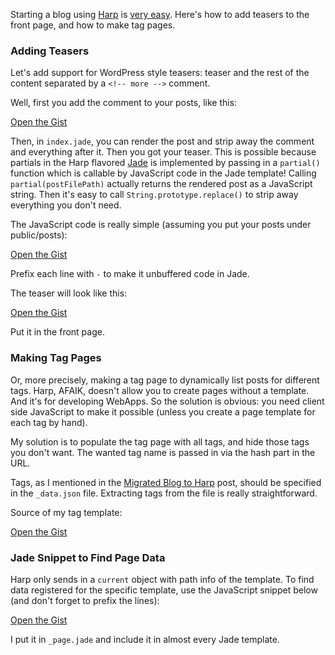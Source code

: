 Starting a blog using [Harp](http://harpjs.com) is
[very easy](http://harpjs.com/docs/quick-start). Here's how to add teasers to the
front page, and how to make tag pages.

<!-- more -->

### Adding Teasers

Let's add support for WordPress style teasers: teaser and the rest of the content
separated by a `<!-- more -->` comment.

Well, first you add the comment to your posts, like this:

<script src="https://gist.github.com/echaozh/6916985.js"></script>
<noscript>
  <a href="https://gist.github.com/echaozh/6916985#file-post-example"
     target="_blank">
    Open the Gist
  </a>
</noscript>

Then, in `index.jade`, you can render the post and strip away the comment and
everything after it. Then you got your teaser. This is possible because partials
in the Harp flavored [Jade](jade-lang.com) is implemented by passing in a
`partial()` function which is callable by JavaScript code in the Jade template!
Calling `partial(postFilePath)` actually returns the rendered post as a
JavaScript string. Then it's easy to call `String.prototype.replace()` to strip
away everything you don't need.

The JavaScript code is really simple (assuming you put your posts under
public/posts):

<script src="https://gist.github.com/echaozh/6917018.js"></script>
<noscript>
  <a href="https://gist.github.com/echaozh/6917018#file-teaser-extraction-js"
     target="_blank">
    Open the Gist
  </a>
</noscript>

Prefix each line with `-` to make it unbuffered code in Jade.

The teaser will look like this:

<script src="https://gist.github.com/echaozh/6917031.js"></script>
<noscript>
  <a href="https://gist.github.com/echaozh/6917031#file-teaser-html"
     target="_blank">
    Open the Gist
  </a>
</noscript>

Put it in the front page.

### Making Tag Pages

Or, more precisely, making a tag page to dynamically list posts for different
tags. Harp, AFAIK, doesn't allow you to create pages without a template. And it's
for developing WebApps. So the solution is obvious: you need client side
JavaScript to make it possible (unless you create a page template for each tag
by hand).

My solution is to populate the tag page with all tags, and hide those tags you
don't want. The wanted tag name is passed in via the hash part in the URL.

Tags, as I mentioned in the [Migrated Blog to Harp](/posts/to-harp.html) post,
should be specified in the `_data.json` file. Extracting tags from the file is
really straightforward.

Source of my tag template:

<script src="https://gist.github.com/echaozh/6917115.js"></script>
<noscript>
  <a href="https://gist.github.com/echaozh/6917115#file-tag-page-jade"
     target="_blank">
    Open the Gist
  </a>
</noscript>

### Jade Snippet to Find Page Data

Harp only sends in a `current` object with path info of the template. To find
data registered for the specific template, use the JavaScript snippet below (and
don't forget to prefix the lines):

<script src="https://gist.github.com/echaozh/6917128.js"></script>
<noscript>
  <a href="https://gist.github.com/echaozh/6917128#file-page-data-js"
     target="_blank">
    Open the Gist
  </a>
</noscript>

I put it in `_page.jade` and include it in almost every Jade template.
